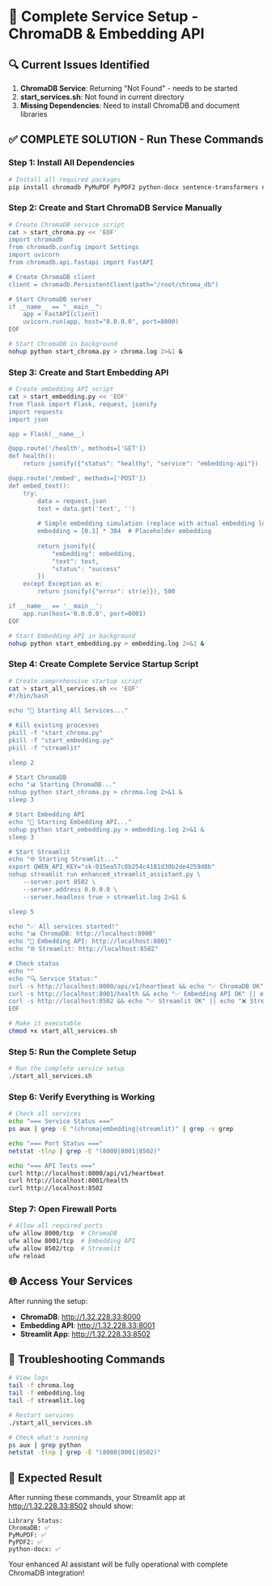 # 🚀 Complete Service Setup - ChromaDB & Embedding API

## 🔍 **Current Issues Identified**

1. **ChromaDB Service**: Returning "Not Found" - needs to be started
2. **start_services.sh**: Not found in current directory
3. **Missing Dependencies**: Need to install ChromaDB and document libraries

## ✅ **COMPLETE SOLUTION - Run These Commands**

### **Step 1: Install All Dependencies**
```bash
# Install all required packages
pip install chromadb PyMuPDF PyPDF2 python-docx sentence-transformers networkx python-dateutil requests
```

### **Step 2: Create and Start ChromaDB Service Manually**
```bash
# Create ChromaDB service script
cat > start_chroma.py << 'EOF'
import chromadb
from chromadb.config import Settings
import uvicorn
from chromadb.api.fastapi import FastAPI

# Create ChromaDB client
client = chromadb.PersistentClient(path="/root/chroma_db")

# Start ChromaDB server
if __name__ == "__main__":
    app = FastAPI(client)
    uvicorn.run(app, host="0.0.0.0", port=8000)
EOF

# Start ChromaDB in background
nohup python start_chroma.py > chroma.log 2>&1 &
```

### **Step 3: Create and Start Embedding API**
```bash
# Create embedding API script
cat > start_embedding.py << 'EOF'
from flask import Flask, request, jsonify
import requests
import json

app = Flask(__name__)

@app.route('/health', methods=['GET'])
def health():
    return jsonify({"status": "healthy", "service": "embedding-api"})

@app.route('/embed', methods=['POST'])
def embed_text():
    try:
        data = request.json
        text = data.get('text', '')
        
        # Simple embedding simulation (replace with actual embedding logic)
        embedding = [0.1] * 384  # Placeholder embedding
        
        return jsonify({
            "embedding": embedding,
            "text": text,
            "status": "success"
        })
    except Exception as e:
        return jsonify({"error": str(e)}), 500

if __name__ == '__main__':
    app.run(host='0.0.0.0', port=8001)
EOF

# Start Embedding API in background
nohup python start_embedding.py > embedding.log 2>&1 &
```

### **Step 4: Create Complete Service Startup Script**
```bash
# Create comprehensive startup script
cat > start_all_services.sh << 'EOF'
#!/bin/bash

echo "🚀 Starting All Services..."

# Kill existing processes
pkill -f "start_chroma.py"
pkill -f "start_embedding.py"
pkill -f "streamlit"

sleep 2

# Start ChromaDB
echo "📊 Starting ChromaDB..."
nohup python start_chroma.py > chroma.log 2>&1 &
sleep 3

# Start Embedding API
echo "🔗 Starting Embedding API..."
nohup python start_embedding.py > embedding.log 2>&1 &
sleep 3

# Start Streamlit
echo "🌐 Starting Streamlit..."
export QWEN_API_KEY="sk-015ea57c8b254c4181d30b2de4259d8b"
nohup streamlit run enhanced_streamlit_assistant.py \
    --server.port 8502 \
    --server.address 0.0.0.0 \
    --server.headless true > streamlit.log 2>&1 &

sleep 5

echo "✅ All services started!"
echo "📊 ChromaDB: http://localhost:8000"
echo "🔗 Embedding API: http://localhost:8001"
echo "🌐 Streamlit: http://localhost:8502"

# Check status
echo ""
echo "🔍 Service Status:"
curl -s http://localhost:8000/api/v1/heartbeat && echo "✅ ChromaDB OK" || echo "❌ ChromaDB Failed"
curl -s http://localhost:8001/health && echo "✅ Embedding API OK" || echo "❌ Embedding API Failed"
curl -s http://localhost:8502 && echo "✅ Streamlit OK" || echo "❌ Streamlit Failed"
EOF

# Make it executable
chmod +x start_all_services.sh
```

### **Step 5: Run the Complete Setup**
```bash
# Run the complete service setup
./start_all_services.sh
```

### **Step 6: Verify Everything is Working**
```bash
# Check all services
echo "=== Service Status ==="
ps aux | grep -E "(chroma|embedding|streamlit)" | grep -v grep

echo "=== Port Status ==="
netstat -tlnp | grep -E "(8000|8001|8502)"

echo "=== API Tests ==="
curl http://localhost:8000/api/v1/heartbeat
curl http://localhost:8001/health
curl http://localhost:8502
```

### **Step 7: Open Firewall Ports**
```bash
# Allow all required ports
ufw allow 8000/tcp  # ChromaDB
ufw allow 8001/tcp  # Embedding API
ufw allow 8502/tcp  # Streamlit
ufw reload
```

## 🌐 **Access Your Services**

After running the setup:
- **ChromaDB**: http://1.32.228.33:8000
- **Embedding API**: http://1.32.228.33:8001
- **Streamlit App**: http://1.32.228.33:8502

## 🔧 **Troubleshooting Commands**

```bash
# View logs
tail -f chroma.log
tail -f embedding.log
tail -f streamlit.log

# Restart services
./start_all_services.sh

# Check what's running
ps aux | grep python
netstat -tlnp | grep -E "(8000|8001|8502)"
```

## 🎯 **Expected Result**

After running these commands, your Streamlit app at http://1.32.228.33:8502 should show:

```
Library Status:
ChromaDB: ✅
PyMuPDF: ✅
PyPDF2: ✅
python-docx: ✅
```

Your enhanced AI assistant will be fully operational with complete ChromaDB integration!
